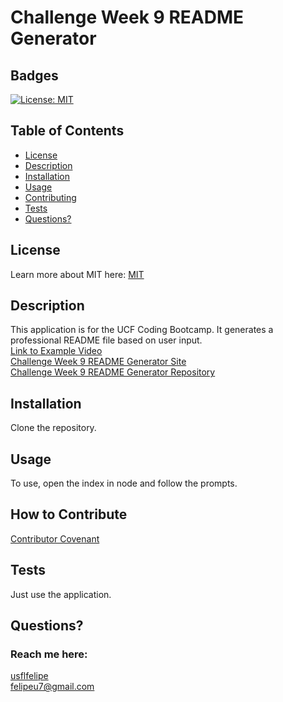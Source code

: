# Challenge Week 9 README Generator
  ## Badges
  [![License: MIT](https://img.shields.io/badge/License-MIT-yellow.svg)](https://opensource.org/licenses/MIT)

  ## Table of Contents
  * [License](#license)
  * [Description](#description)
  * [Installation](#installation)
  * [Usage](#usage)
  * [Contributing](#how-to-contribute)
  * [Tests](#tests)
  * [Questions?](#questions)

  ## License
  Learn more about MIT here:
  [MIT](https://opensource.org/licenses/MIT)

  ## Description
  This application is for the UCF Coding Bootcamp. It generates a professional README file based on user input.  
  [Link to Example Video](https://drive.google.com/file/d/1oof5REcSu1NsYGIKeT6USMPbYdwAMLVz/view?usp=sharing)  
  [Challenge Week 9 README Generator Site](https://usflfelipe.github.io/readme-generator)  
  [Challenge Week 9 README Generator Repository](https://github.com/usflfelipe/readme-generator)  

  ## Installation
  Clone the repository. 

  ## Usage
  To use, open the index in node and follow the prompts. 

  ## How to Contribute
  [Contributor Covenant](https://www.contributor-covenant.org/)  

  ## Tests
  Just use the application.

  ## Questions?
  ### Reach me here: 
  [usflfelipe](https://github.com/usflfelipe)  
  felipeu7@gmail.com
